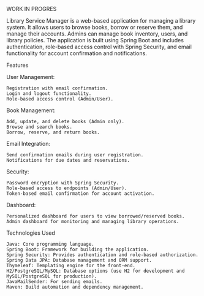 WORK IN PROGRES

Library Service Manager is a web-based application for managing a library system. It allows users to browse books, borrow or reserve them, and manage their accounts. Admins can manage book inventory, users, and library policies. The application is built using Spring Boot and includes authentication, role-based access control with Spring Security, and email functionality for account confirmation and notifications.

Features

  User Management:
  
    Registration with email confirmation.
    Login and logout functionality.
    Role-based access control (Admin/User).
  
  Book Management:
  
    Add, update, and delete books (Admin only).
    Browse and search books.
    Borrow, reserve, and return books.
  
  Email Integration:
  
    Send confirmation emails during user registration.
    Notifications for due dates and reservations.
  
  Security: 
  
    Password encryption with Spring Security.
    Role-based access to endpoints (Admin/User).
    Token-based email confirmation for account activation.
  
  Dashboard:
  
    Personalized dashboard for users to view borrowed/reserved books.
    Admin dashboard for monitoring and managing library operations.
  
  Technologies Used
  
    Java: Core programming language.
    Spring Boot: Framework for building the application.
    Spring Security: Provides authentication and role-based authorization.
    Spring Data JPA: Database management and ORM support.
    Thymeleaf: Templating engine for the front-end.
    H2/PostgreSQL/MySQL: Database options (use H2 for development and MySQL/PostgreSQL for production).
    JavaMailSender: For sending emails.
    Maven: Build automation and dependency management.
